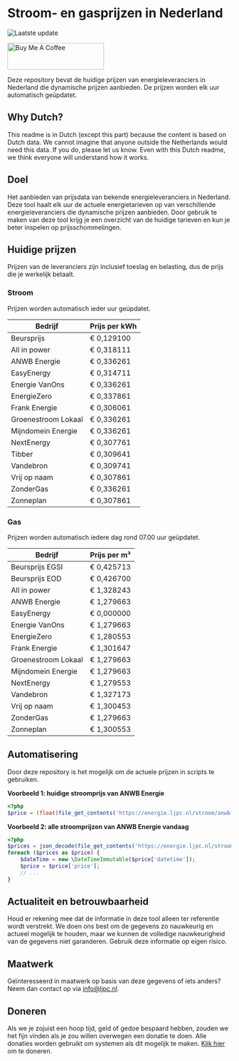 # Stroom- en gasprijzen in Nederland

![Laatste update](https://img.shields.io/badge/laatste%20update-2024--11--14%2008%3A00%20CET-brightgreen)

<a href="https://www.buymeacoffee.com/Lars-" target="_blank"><img src="https://cdn.buymeacoffee.com/buttons/v2/default-orange.png" alt="Buy Me A Coffee" height="60" style="height: 60px !important;width: 217px !important;" ></a>

Deze repository bevat de huidige prijzen van energieleveranciers in Nederland die dynamische prijzen aanbieden. De prijzen worden elk uur automatisch geüpdatet.

## Why Dutch?

This readme is in Dutch (except this part) because the content is based on Dutch data. We cannot imagine that anyone outside the Netherlands would need this data. If you do, please let us know. Even with this Dutch readme, we think
everyone will understand how it works.

## Doel

Het aanbieden van prijsdata van bekende energieleveranciers in Nederland. Deze tool haalt elk uur de actuele energietarieven op van verschillende energieleveranciers die dynamische prijzen aanbieden. Door gebruik te maken van deze tool
krijg je een overzicht van de huidige tarieven en kun je beter inspelen op prijsschommelingen.

## Huidige prijzen

Prijzen van de leveranciers zijn inclusief toeslag en belasting, dus de prijs die je werkelijk betaalt.

### Stroom

Prijzen worden automatisch ieder uur geüpdatet.

 Bedrijf | Prijs per kWh 
---------|---------------
Beursprijs | € 0,129100
All in power | € 0,318111
ANWB Energie | € 0,336261
EasyEnergy | € 0,314711
Energie VanOns | € 0,336261
EnergieZero | € 0,337861
Frank Energie | € 0,306061
Groenestroom Lokaal | € 0,336261
Mijndomein Energie | € 0,336261
NextEnergy | € 0,307761
Tibber | € 0,309641
Vandebron | € 0,309741
Vrij op naam | € 0,307861
ZonderGas | € 0,336261
Zonneplan | € 0,307861


### Gas

Prijzen worden automatisch iedere dag rond 07.00 uur geüpdatet.

 Bedrijf | Prijs per m³ 
---------|--------------
Beursprijs EGSI | € 0,425713
Beursprijs EOD | € 0,426700
All in power | € 1,328243
ANWB Energie | € 1,279663
EasyEnergy | € 0,000000
Energie VanOns | € 1,279663
EnergieZero | € 1,280553
Frank Energie | € 1,301647
Groenestroom Lokaal | € 1,279663
Mijndomein Energie | € 1,279663
NextEnergy | € 1,279553
Vandebron | € 1,327173
Vrij op naam | € 1,300453
ZonderGas | € 1,279663
Zonneplan | € 1,300553


## Automatisering

Door deze repository is het mogelijk om de actuele prijzen in scripts te gebruiken.

**Voorbeeld 1: huidige stroomprijs van ANWB Energie**

```php
<?php
$price = (float)file_get_contents('https://energie.ljpc.nl/stroom/anwb-energie-nu.txt');

```

**Voorbeeld 2: alle stroomprijzen van ANWB Energie vandaag**

```php
<?php
$prices = json_decode(file_get_contents('https://energie.ljpc.nl/stroom/all-in-power-vandaag.json'),true);
foreach ($prices as $price) {
    $dateTime = new \DateTimeImmutable($price['datetime']);
    $price = $price['price'];
    // ...
}
```

## Actualiteit en betrouwbaarheid

Houd er rekening mee dat de informatie in deze tool alleen ter referentie wordt verstrekt. We doen ons best om de gegevens zo nauwkeurig en actueel mogelijk te houden, maar we kunnen de volledige nauwkeurigheid van de gegevens niet
garanderen. Gebruik deze informatie op eigen risico.

## Maatwerk

Geïnteresseerd in maatwerk op basis van deze gegevens of iets anders? Neem dan contact op
via [info@ljpc.nl](mailto:info@ljpc.nl?subject=Energie%20prijzen).

## Doneren

Als we je zojuist een hoop tijd, geld of gedoe bespaard hebben, zouden we het fijn vinden als je zou willen overwegen een
donatie te doen. Alle donaties worden gebruikt om systemen als dit mogelijk te
maken. [Klik hier](https://www.buymeacoffee.com/Lars-) om te doneren.
